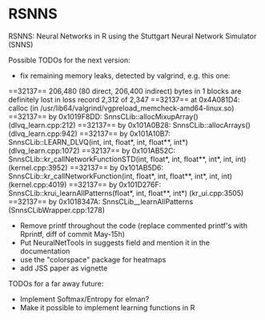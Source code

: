 RSNNS
=====

RSNNS: Neural Networks in R using the Stuttgart Neural Network Simulator (SNNS)

Possible TODOs for the next version:

- fix remaining memory leaks, detected by valgrind, e.g. this one:

==32137== 206,480 (80 direct, 206,400 indirect) bytes in 1 blocks are definitely lost in loss record 2,312 of 2,347
==32137==    at 0x4A081D4: calloc (in /usr/lib64/valgrind/vgpreload_memcheck-amd64-linux.so)
==32137==    by 0x1019F8DD: SnnsCLib::allocMixupArray() (dlvq_learn.cpp:212)
==32137==    by 0x101A0B28: SnnsCLib::allocArrays() (dlvq_learn.cpp:942)
==32137==    by 0x101A10B7: SnnsCLib::LEARN_DLVQ(int, int, float*, int, float**, int*) (dlvq_learn.cpp:1072)
==32137==    by 0x101AB52C: SnnsCLib::kr_callNetworkFunctionSTD(int, float*, int, float**, int*, int, int) (kernel.cpp:3952)
==32137==    by 0x101AB5D6: SnnsCLib::kr_callNetworkFunction(int, float*, int, float**, int*, int, int) (kernel.cpp:4019)
==32137==    by 0x101D276F: SnnsCLib::krui_learnAllPatterns(float*, int, float**, int*) (kr_ui.cpp:3505)
==32137==    by 0x1018347A: SnnsCLib__learnAllPatterns (SnnsCLibWrapper.cpp:1278)

- Remove printf throughout the code (replace commented printf's with Rprintf, diff of commit May-15h)
- Put NeuralNetTools in suggests field and mention it in the documentation
- use the "colorspace" package for heatmaps
- add JSS paper as vignette

TODOs for a far away future:

- Implement Softmax/Entropy for elman?
- Make it possible to implement learning functions in R
